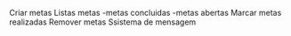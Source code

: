 Criar metas
Listas metas
  -metas concluidas
  -metas abertas
Marcar metas realizadas
Remover metas
Ssistema de mensagem